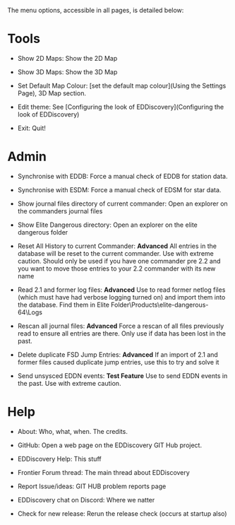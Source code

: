 The menu options, accessible in all pages, is detailed below:

# Tools

* Show 2D Maps: Show the 2D Map

* Show 3D Maps: Show the 3D Map

* Set Default Map Colour: [set the default map colour](Using the Settings Page), 3D Map section.

* Edit theme: See [Configuring the look of EDDiscovery](Configuring the look of EDDiscovery)

* Exit: Quit!

# Admin

* Synchronise with EDDB: Force a manual check of EDDB for station data.

* Synchronise with ESDM: Force a manual check of EDSM for star data.

* Show journal files directory of current commander: Open an explorer on the commanders journal files

* Show Elite Dangerous directory: Open an explorer on the elite dangerous folder

* Reset All History to current Commander: **Advanced** All entries in the database will be reset to the current commander. Use with extreme caution. Should only be used if you have one commander pre 2.2 and you want to move those entries to your 2.2 commander with its new name

* Read 2.1 and former log files: **Advanced** Use to read former netlog files (which must have had verbose logging turned on) and import them into the database. Find them in Elite Folder\Products\elite-dangerous-64\Logs

* Rescan all journal files: **Advanced** Force a rescan of all files previously read to ensure all entries are there. Only use if data has been lost in the past.

* Delete duplicate FSD Jump Entries: **Advanced** If an import of 2.1 and former files caused duplicate jump entries, use this to try and solve it

* Send unsysced EDDN events: **Test Feature** Use to send EDDN events in the past. Use with extreme caution.

# Help

* About: Who, what, when.  The credits.

* GitHub: Open a web page on the EDDiscovery GIT Hub project.

* EDDiscovery Help: This stuff

* Frontier Forum thread: The main thread about EDDiscovery

* Report Issue/ideas: GIT HUB problem reports page

* EDDiscovery chat on Discord: Where we natter

* Check for new release: Rerun the release check (occurs at startup also)

